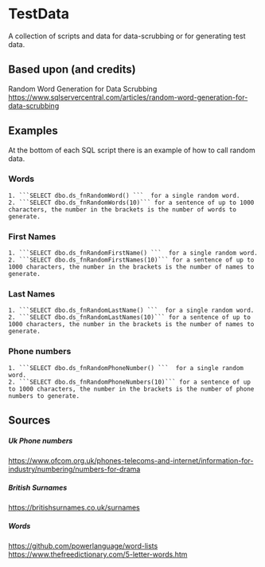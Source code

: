 # TestData
A collection of scripts and data for data-scrubbing or for generating test data.

## Based upon (and credits)
Random Word Generation for Data Scrubbing  
https://www.sqlservercentral.com/articles/random-word-generation-for-data-scrubbing

## Examples  
At the bottom of each SQL script there is an example of how to call random data.  

### Words
	1. ```SELECT dbo.ds_fnRandomWord() ```  for a single random word.
	2. ```SELECT dbo.ds_fnRandomWords(10)``` for a sentence of up to 1000 characters, the number in the brackets is the number of words to generate.
### First Names
	1. ```SELECT dbo.ds_fnRandomFirstName() ```  for a single random word.
	2. ```SELECT dbo.ds_fnRandomFirstNames(10)``` for a sentence of up to 1000 characters, the number in the brackets is the number of names to generate.

### Last Names
	1. ```SELECT dbo.ds_fnRandomLastName() ```  for a single random word.
	2. ```SELECT dbo.ds_fnRandomLastNames(10)``` for a sentence of up to 1000 characters, the number in the brackets is the number of names to generate.

### Phone numbers
	1. ```SELECT dbo.ds_fnRandomPhoneNumber() ```  for a single random word.
	2. ```SELECT dbo.ds_fnRandomPhoneNumbers(10)``` for a sentence of up to 1000 characters, the number in the brackets is the number of phone numbers to generate.






## Sources
##### Uk Phone numbers
https://www.ofcom.org.uk/phones-telecoms-and-internet/information-for-industry/numbering/numbers-for-drama

##### British Surnames
https://britishsurnames.co.uk/surnames

##### Words
https://github.com/powerlanguage/word-lists  
https://www.thefreedictionary.com/5-letter-words.htm

